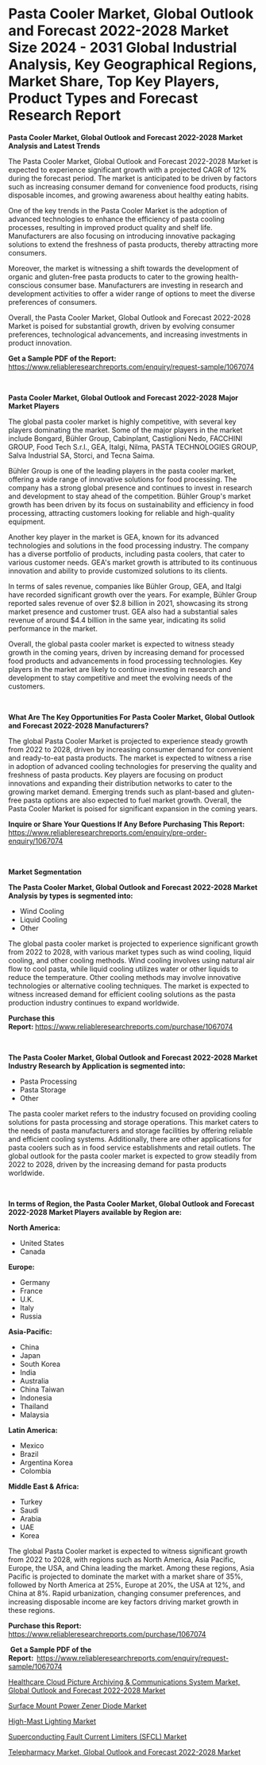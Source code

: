 <p><h1>Pasta Cooler Market, Global Outlook and Forecast 2022-2028 Market Size 2024 - 2031 Global Industrial Analysis, Key Geographical Regions, Market Share, Top Key Players, Product Types and Forecast Research Report</h1></p><p><strong>Pasta Cooler Market, Global Outlook and Forecast 2022-2028 Market Analysis and Latest Trends</strong></p>
<p><p>The Pasta Cooler Market, Global Outlook and Forecast 2022-2028 Market is expected to experience significant growth with a projected CAGR of 12% during the forecast period. The market is anticipated to be driven by factors such as increasing consumer demand for convenience food products, rising disposable incomes, and growing awareness about healthy eating habits.</p><p>One of the key trends in the Pasta Cooler Market is the adoption of advanced technologies to enhance the efficiency of pasta cooling processes, resulting in improved product quality and shelf life. Manufacturers are also focusing on introducing innovative packaging solutions to extend the freshness of pasta products, thereby attracting more consumers.</p><p>Moreover, the market is witnessing a shift towards the development of organic and gluten-free pasta products to cater to the growing health-conscious consumer base. Manufacturers are investing in research and development activities to offer a wider range of options to meet the diverse preferences of consumers.</p><p>Overall, the Pasta Cooler Market, Global Outlook and Forecast 2022-2028 Market is poised for substantial growth, driven by evolving consumer preferences, technological advancements, and increasing investments in product innovation.</p></p>
<p><strong>Get a Sample PDF of the Report:&nbsp;</strong> <a href="https://www.reliableresearchreports.com/enquiry/request-sample/1067074">https://www.reliableresearchreports.com/enquiry/request-sample/1067074</a></p>
<p>&nbsp;</p>
<p><strong>Pasta Cooler Market, Global Outlook and Forecast 2022-2028 Major Market Players</strong></p>
<p><p>The global pasta cooler market is highly competitive, with several key players dominating the market. Some of the major players in the market include Bongard, Bühler Group, Cabinplant, Castiglioni Nedo, FACCHINI GROUP, Food Tech S.r.l., GEA, Italgi, Nilma, PASTA TECHNOLOGIES GROUP, Salva Industrial SA, Storci, and Tecna Saima.</p><p>Bühler Group is one of the leading players in the pasta cooler market, offering a wide range of innovative solutions for food processing. The company has a strong global presence and continues to invest in research and development to stay ahead of the competition. Bühler Group's market growth has been driven by its focus on sustainability and efficiency in food processing, attracting customers looking for reliable and high-quality equipment.</p><p>Another key player in the market is GEA, known for its advanced technologies and solutions in the food processing industry. The company has a diverse portfolio of products, including pasta coolers, that cater to various customer needs. GEA's market growth is attributed to its continuous innovation and ability to provide customized solutions to its clients.</p><p>In terms of sales revenue, companies like Bühler Group, GEA, and Italgi have recorded significant growth over the years. For example, Bühler Group reported sales revenue of over $2.8 billion in 2021, showcasing its strong market presence and customer trust. GEA also had a substantial sales revenue of around $4.4 billion in the same year, indicating its solid performance in the market.</p><p>Overall, the global pasta cooler market is expected to witness steady growth in the coming years, driven by increasing demand for processed food products and advancements in food processing technologies. Key players in the market are likely to continue investing in research and development to stay competitive and meet the evolving needs of the customers.</p></p>
<p>&nbsp;</p>
<p><strong>What Are The Key Opportunities For Pasta Cooler Market, Global Outlook and Forecast 2022-2028 Manufacturers?</strong></p>
<p><p>The global Pasta Cooler Market is projected to experience steady growth from 2022 to 2028, driven by increasing consumer demand for convenient and ready-to-eat pasta products. The market is expected to witness a rise in adoption of advanced cooling technologies for preserving the quality and freshness of pasta products. Key players are focusing on product innovations and expanding their distribution networks to cater to the growing market demand. Emerging trends such as plant-based and gluten-free pasta options are also expected to fuel market growth. Overall, the Pasta Cooler Market is poised for significant expansion in the coming years.</p></p>
<p><strong>Inquire or Share Your Questions If Any Before Purchasing This Report:</strong> <a href="https://www.reliableresearchreports.com/enquiry/pre-order-enquiry/1067074">https://www.reliableresearchreports.com/enquiry/pre-order-enquiry/1067074</a></p>
<p>&nbsp;</p>
<p><strong>Market Segmentation</strong></p>
<p><strong>The Pasta Cooler Market, Global Outlook and Forecast 2022-2028 Market Analysis by types is segmented into:</strong></p>
<p><ul><li>Wind Cooling</li><li>Liquid Cooling</li><li>Other</li></ul></p>
<p><p>The global pasta cooler market is projected to experience significant growth from 2022 to 2028, with various market types such as wind cooling, liquid cooling, and other cooling methods. Wind cooling involves using natural air flow to cool pasta, while liquid cooling utilizes water or other liquids to reduce the temperature. Other cooling methods may involve innovative technologies or alternative cooling techniques. The market is expected to witness increased demand for efficient cooling solutions as the pasta production industry continues to expand worldwide.</p></p>
<p><strong>Purchase this Report:&nbsp;</strong><a href="https://www.reliableresearchreports.com/purchase/1067074">https://www.reliableresearchreports.com/purchase/1067074</a></p>
<p>&nbsp;</p>
<p><strong>The Pasta Cooler Market, Global Outlook and Forecast 2022-2028 Market Industry Research by Application is segmented into:</strong></p>
<p><ul><li>Pasta Processing</li><li>Pasta Storage</li><li>Other</li></ul></p>
<p><p>The pasta cooler market refers to the industry focused on providing cooling solutions for pasta processing and storage operations. This market caters to the needs of pasta manufacturers and storage facilities by offering reliable and efficient cooling systems. Additionally, there are other applications for pasta coolers such as in food service establishments and retail outlets. The global outlook for the pasta cooler market is expected to grow steadily from 2022 to 2028, driven by the increasing demand for pasta products worldwide.</p></p>
<p>&nbsp;</p>
<p><strong>In terms of Region, the Pasta Cooler Market, Global Outlook and Forecast 2022-2028 Market Players available by Region are:</strong></p>
<p>
    <p> <strong> North America: </strong>
        <ul>
            <li>United States</li>
            <li>Canada</li>
        </ul>
        </p> 
    <p> <strong> Europe: </strong>
        <ul>
            <li>Germany</li>
            <li>France</li>
            <li>U.K.</li>
            <li>Italy</li>
            <li>Russia</li>
        </ul>
        </p> 
    <p> <strong> Asia-Pacific: </strong>
        <ul>
            <li>China</li>
            <li>Japan</li>
            <li>South Korea</li>
            <li>India</li>
            <li>Australia</li>
            <li>China Taiwan</li>
            <li>Indonesia</li>
            <li>Thailand</li>
            <li>Malaysia</li>
        </ul>
        </p> 
    <p> <strong> Latin America: </strong>
        <ul>
            <li>Mexico</li>
            <li>Brazil</li>
            <li>Argentina Korea</li>
            <li>Colombia</li>
        </ul>
        </p> 
    <p> <strong> Middle East & Africa: </strong>
        <ul>
            <li>Turkey</li>
            <li>Saudi</li>
            <li>Arabia</li>
            <li>UAE</li>
            <li>Korea</li>
        </ul>
    </p>
    </p>
<p><p>The global Pasta Cooler market is expected to witness significant growth from 2022 to 2028, with regions such as North America, Asia Pacific, Europe, the USA, and China leading the market. Among these regions, Asia Pacific is projected to dominate the market with a market share of 35%, followed by North America at 25%, Europe at 20%, the USA at 12%, and China at 8%. Rapid urbanization, changing consumer preferences, and increasing disposable income are key factors driving market growth in these regions.</p></p>
<p><strong>Purchase this Report: </strong><a href="https://www.reliableresearchreports.com/purchase/1067074">https://www.reliableresearchreports.com/purchase/1067074</a></p>
<p>&nbsp;<strong>Get a Sample PDF of the Report:&nbsp;&nbsp;</strong><a href="https://www.reliableresearchreports.com/enquiry/request-sample/1067074">https://www.reliableresearchreports.com/enquiry/request-sample/1067074</a></p>
<p><strong></strong></p>
<p><p><a href="https://github.com/joannagoyvaerts/Market-Research-Report-List-1/blob/main/healthcare-cloud-picture-archiving-communications-system-market-global-outlook-and-forecast-2022-2028-market.md">Healthcare Cloud Picture Archiving & Communications System Market, Global Outlook and Forecast 2022-2028 Market</a></p><p><a href="https://medium.com/@klebogdani/decoding-surface-mount-power-zener-diode-market-metrics-market-share-trends-and-growth-patterns-a938a40b392f">Surface Mount Power Zener Diode Market</a></p><p><a href="https://medium.com/p/2167b516c43a/edit">High-Mast Lighting Market</a></p><p><a href="https://medium.com/@anndavis1924/superconducting-fault-current-limiters-sfcl-market-trends-forecast-and-competitive-analysis-to-1a6a89e7613f">Superconducting Fault Current Limiters (SFCL) Market</a></p><p><a href="https://github.com/juancolorado15/Market-Research-Report-List-1/blob/main/telepharmacy-market-global-outlook-and-forecast-2022-2028-market.md">Telepharmacy Market, Global Outlook and Forecast 2022-2028 Market</a></p></p>